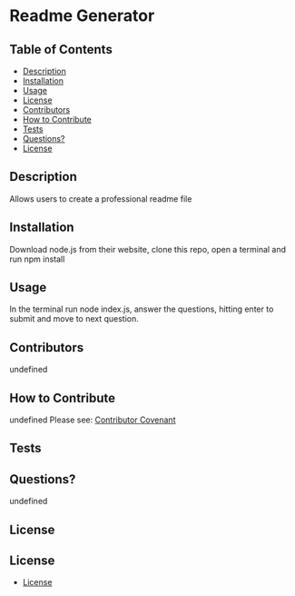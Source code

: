 # Readme Generator
  ## Table of Contents
  * [Description](#description)
  * [Installation](#installation)
  * [Usage](#usage)
  * [License](#license)
  * [Contributors](#contributors)
  * [How to Contribute](#how-to-contribute)
  * [Tests](#tests)
  * [Questions?](#questions)
  * [License](#license)
  ## Description
  Allows users to create a professional readme file
  ## Installation
  Download node.js from their website, clone this repo, open a terminal and run npm install
  ## Usage
  In the terminal run node index.js, answer the questions, hitting enter to submit and move to next question.
  ## Contributors
  undefined
  ## How to Contribute
  undefined
  Please see: [Contributor Covenant](https://www.contributor-covenant.org/)
  ## Tests
  
  ## Questions?
  undefined
  ## License
  ## License
  
* [License](#license)
